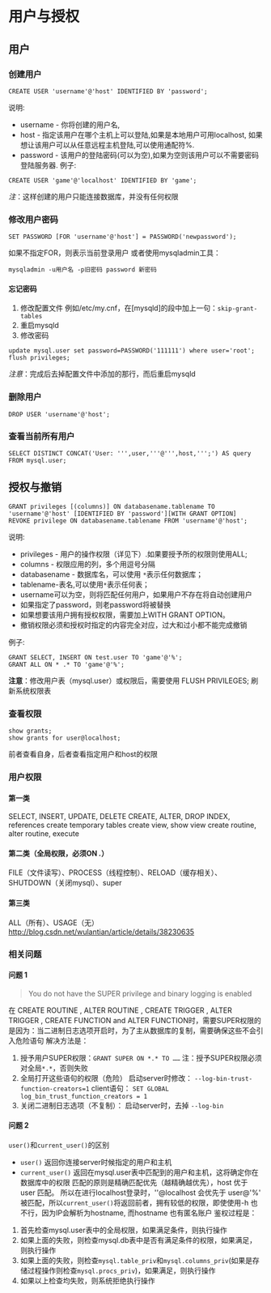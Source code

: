 # 用户与授权

## 用户
### 创建用户
```
CREATE USER 'username'@'host' IDENTIFIED BY 'password';
```
说明:
+ username - 你将创建的用户名,
+ host - 指定该用户在哪个主机上可以登陆,如果是本地用户可用localhost, 如果想让该用户可以从任意远程主机登陆,可以使用通配符%.
+ password - 该用户的登陆密码(可以为空),如果为空则该用户可以不需要密码登陆服务器.
例子:
```
CREATE USER 'game'@'localhost' IDENTIFIED BY 'game';
```
*注*：这样创建的用户只能连接数据库，并没有任何权限

### 修改用户密码
```
SET PASSWORD [FOR 'username'@'host'] = PASSWORD('newpassword');
```
如果不指定FOR，则表示当前登录用户
或者使用mysqladmin工具：
```
mysqladmin -u用户名 -p旧密码 password 新密码
```

#### 忘记密码
1. 修改配置文件
例如/etc/my.cnf，在[mysqld]的段中加上一句：`skip-grant-tables`
1. 重启mysqld
1. 修改密码
```
update mysql.user set password=PASSWORD('111111') where user='root';
flush privileges;
```
*注意*：完成后去掉配置文件中添加的那行，而后重启mysqld

### 删除用户
```
DROP USER 'username'@'host';
```

### 查看当前所有用户
```
SELECT DISTINCT CONCAT('User: ''',user,'''@''',host,''';') AS query FROM mysql.user;
```


## 授权与撤销
```
GRANT privileges [(columns)] ON databasename.tablename TO 'username'@'host' [IDENTIFIED BY 'password'][WITH GRANT OPTION]
REVOKE privilege ON databasename.tablename FROM 'username'@'host';
```
说明:
+ privileges - 用户的操作权限（详见下）.如果要授予所的权限则使用ALL;
+ columns - 权限应用的列，多个用逗号分隔
+ databasename - 数据库名，可以使用 `*`表示任何数据库；
+ tablename-表名,可以使用`*`表示任何表；
+ username可以为空，则将匹配任何用户，如果用户不存在将自动创建用户
+ 如果指定了password，则老password将被替换
+ 如果想要该用户拥有授权权限，需要加上WITH GRANT OPTION。
+ 撤销权限必须和授权时指定的内容完全对应，过大和过小都不能完成撤销

例子:
```
GRANT SELECT, INSERT ON test.user TO 'game'@'%';
GRANT ALL ON * .* TO 'game'@'%';
```

**注意**：修改用户表（mysql.user）或权限后，需要使用 FLUSH PRIVILEGES; 刷新系统权限表

### 查看权限
```
show grants;
show grants for user@localhost;
```
前者查看自身，后者查看指定用户和host的权限

### 用户权限
#### 第一类
SELECT, INSERT, UPDATE, DELETE
CREATE, ALTER, DROP
INDEX, references
create temporary tables
create view, show view
create routine, alter routine, execute
#### 第二类（全局权限，必须ON *.*）
FILE（文件读写）、PROCESS（线程控制）、RELOAD（缓存相关）、SHUTDOWN（关闭mysql）、super
#### 第三类
ALL（所有）、USAGE（无）
<http://blog.csdn.net/wulantian/article/details/38230635>

### 相关问题
#### 问题 1
> You do not have the SUPER privilege and binary logging is enabled

在 CREATE ROUTINE ,  ALTER ROUTINE ,  CREATE TRIGGER ,  ALTER TRIGGER ,  CREATE FUNCTION  and  ALTER FUNCTION时，需要SUPER权限的是因为：当二进制日志选项开启时，为了主从数据库的复制，需要确保这些不会引入危险语句
解决方法是：
1. 授予用户SUPER权限：`GRANT SUPER ON *.* TO ……`
注：授予SUPER权限必须对全局`*.*`，否则失败
2. 全局打开这些语句的权限（危险）
启动server时修改： `--log-bin-trust-function-creators=1`
client语句： `SET GLOBAL log_bin_trust_function_creators = 1`
3. 关闭二进制日志选项（不复制）：
启动server时，去掉 `--log-bin`

#### 问题 2
`user()`和`current_user()`的区别
+ `user()` 返回你连接server时候指定的用户和主机
+ `current_user()` 返回在mysql.user表中匹配到的用户和主机，这将确定你在数据库中的权限
匹配的原则是精确匹配优先（越精确越优先），host 优于 user 匹配。
所以在进行localhost登录时，''@localhost 会优先于 user@'%' 被匹配，所以`current_user()`将返回前者，拥有较低的权限，即使使用-h 也不行，因为IP会解析为hostname, 而hostname 也有匿名账户
鉴权过程是：
1. 首先检查mysql.user表中的全局权限，如果满足条件，则执行操作
2. 如果上面的失败，则检查mysql.db表中是否有满足条件的权限，如果满足，则执行操作
3. 如果上面的失败，则检查`mysql.table_priv`和`mysql.columns_priv`(如果是存储过程操作则检查`mysql.procs_priv`)，如果满足，则执行操作
4. 如果以上检查均失败，则系统拒绝执行操作
